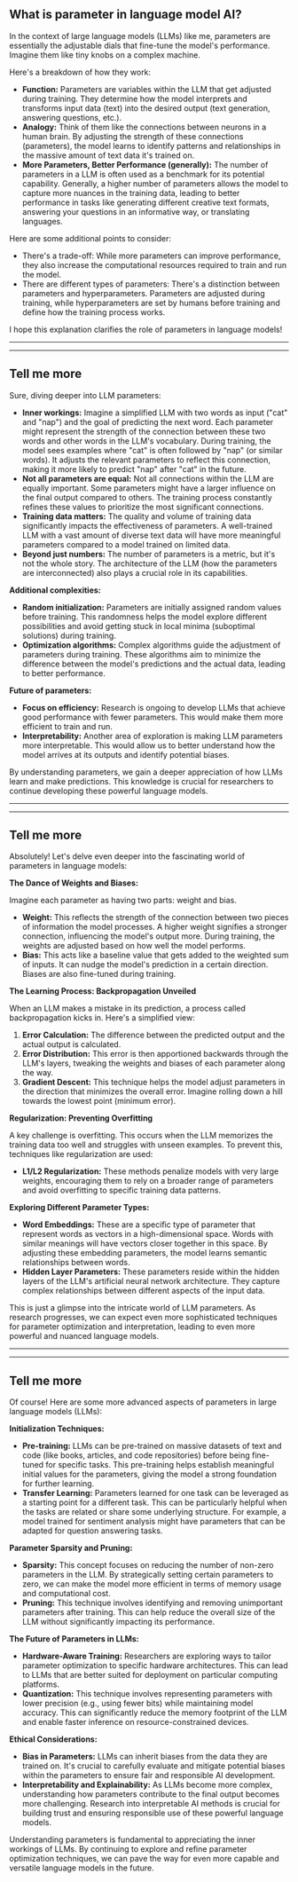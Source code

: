 ## What is parameter in language model AI?

In the context of large language models (LLMs) like me, parameters are essentially the adjustable dials that fine-tune the model's performance.  Imagine them like tiny knobs on a complex machine.

Here's a breakdown of how they work:

* **Function:**  Parameters are variables within the LLM that get adjusted during training. They determine how the model interprets and transforms input data (text) into the desired output (text generation, answering questions, etc.).
* **Analogy:**  Think of them like the connections between neurons in a human brain. By adjusting the strength of these connections (parameters), the model learns to identify patterns and relationships in the massive amount of text data it's trained on.
* **More Parameters, Better Performance (generally):** The number of parameters in a LLM is often used as a benchmark for its potential capability. Generally, a higher number of parameters allows the model to capture more nuances in the training data, leading to better performance in tasks like generating different creative text formats,  answering your questions in an informative way, or translating languages.

Here are some additional points to consider:

* There's a trade-off: While more parameters can improve performance, they also increase the computational resources required to train and run the model.
* There are different types of parameters: There's a distinction between parameters and hyperparameters. Parameters are adjusted during training, while hyperparameters are set by humans before training and define how the training process works.

I hope this explanation clarifies the role of parameters in language models!


----
----

## Tell me more

Sure, diving deeper into LLM parameters:

* **Inner workings:** Imagine a simplified LLM with two words as input ("cat" and "nap") and the goal of predicting the next word. Each parameter might represent the strength of the connection between these two words and other words in the LLM's vocabulary. During training, the model sees examples where "cat" is often followed by "nap" (or similar words). It adjusts the relevant parameters to reflect this connection, making it more likely to predict "nap" after "cat" in the future.
* **Not all parameters are equal:** Not all connections within the LLM are equally important. Some parameters might have a larger influence on the final output compared to others. The training process constantly refines these values to prioritize the most significant connections.
* **Training data matters:** The quality and volume of training data significantly impacts the effectiveness of parameters. A well-trained LLM with a vast amount of diverse text data will have more meaningful parameters compared to a model trained on limited data.
* **Beyond just numbers:** The number of parameters is a metric, but it's not the whole story. The architecture of the LLM (how the parameters are interconnected) also plays a crucial role in its capabilities.

**Additional complexities:**

* **Random initialization:** Parameters are initially assigned random values before training. This randomness helps the model explore different possibilities and avoid getting stuck in local minima (suboptimal solutions) during training.
* **Optimization algorithms:** Complex algorithms guide the adjustment of parameters during training. These algorithms aim to minimize the difference between the model's predictions and the actual data, leading to better performance.

**Future of parameters:**

* **Focus on efficiency:**  Research is ongoing to develop LLMs that achieve good performance with fewer parameters. This would make them more efficient to train and run.
* **Interpretability:**  Another area of exploration is making LLM parameters more interpretable. This would allow us to better understand how the model arrives at its outputs and identify potential biases.

By understanding parameters, we gain a deeper appreciation of how LLMs learn and make predictions. This knowledge is crucial for researchers to continue developing these powerful language models.


----
----

## Tell me more

Absolutely! Let's delve even deeper into the fascinating world of parameters in language models:

**The Dance of Weights and Biases:**

Imagine each parameter as having two parts: weight and bias.

* **Weight:** This reflects the strength of the connection between two pieces of information the model processes. A higher weight signifies a stronger connection, influencing the model's output more. During training, the weights are adjusted based on how well the model performs.
* **Bias:** This acts like a baseline value that gets added to the weighted sum of inputs. It can nudge the model's prediction in a certain direction. Biases are also fine-tuned during training.

**The Learning Process: Backpropagation Unveiled**

When an LLM makes a mistake in its prediction, a process called backpropagation kicks in. Here's a simplified view:

1. **Error Calculation:** The difference between the predicted output and the actual output is calculated.
2. **Error Distribution:** This error is then apportioned backwards through the LLM's layers, tweaking the weights and biases of each parameter along the way.
3. **Gradient Descent:** This technique helps the model adjust parameters in the direction that minimizes the overall error. Imagine rolling down a hill towards the lowest point (minimum error).

**Regularization: Preventing Overfitting**

A key challenge is overfitting. This occurs when the LLM memorizes the training data too well and struggles with unseen examples. To prevent this, techniques like regularization are used:

* **L1/L2 Regularization:** These methods penalize models with very large weights, encouraging them to rely on a broader range of parameters and avoid overfitting to specific training data patterns.

**Exploring Different Parameter Types:**

* **Word Embeddings:** These are a specific type of parameter that represent words as vectors in a high-dimensional space. Words with similar meanings will have vectors closer together in this space. By adjusting these embedding parameters, the model learns semantic relationships between words.
* **Hidden Layer Parameters:** These parameters reside within the hidden layers of the LLM's artificial neural network architecture. They capture complex relationships between different aspects of the input data.

This is just a glimpse into the intricate world of LLM parameters. As research progresses, we can expect even more sophisticated techniques for parameter optimization and interpretation, leading to even more powerful and nuanced language models.


----
----

## Tell me more

Of course! Here are some more advanced aspects of parameters in large language models (LLMs):

**Initialization Techniques:**

* **Pre-training:**  LLMs can be pre-trained on massive datasets of text and code (like books, articles, and code repositories) before being fine-tuned for specific tasks. This pre-training helps establish meaningful initial values for the parameters, giving the model a strong foundation for further learning.
* **Transfer Learning:** Parameters learned for one task can be leveraged as a starting point for a different task. This can be particularly helpful when the tasks are related or share some underlying structure. For example, a model trained for sentiment analysis might have parameters that can be adapted for question answering tasks.

**Parameter Sparsity and Pruning:**

* **Sparsity:**  This concept focuses on reducing the number of non-zero parameters in the LLM. By strategically setting certain parameters to zero, we can make the model more efficient in terms of memory usage and computational cost.
* **Pruning:** This technique involves identifying and removing unimportant parameters after training. This can help reduce the overall size of the LLM without significantly impacting its performance.

**The Future of Parameters in LLMs:**

* **Hardware-Aware Training:**  Researchers are exploring ways to tailor parameter optimization to specific hardware architectures. This can lead to LLMs that are better suited for deployment on particular computing platforms.
* **Quantization:**  This technique involves representing parameters with lower precision (e.g., using fewer bits) while maintaining model accuracy. This can significantly reduce the memory footprint of the LLM and enable faster inference on resource-constrained devices.

**Ethical Considerations:**

* **Bias in Parameters:**  LLMs can inherit biases from the data they are trained on. It's crucial to carefully evaluate and mitigate potential biases within the parameters to ensure fair and responsible AI development.
* **Interpretability and Explainability:**  As LLMs become more complex, understanding how parameters contribute to the final output becomes more challenging. Research into interpretable AI methods is crucial for building trust and ensuring responsible use of these powerful language models.

Understanding parameters is fundamental to appreciating the inner workings of LLMs. By continuing to explore and refine parameter optimization techniques, we can pave the way for even more capable and versatile language models in the future. 
